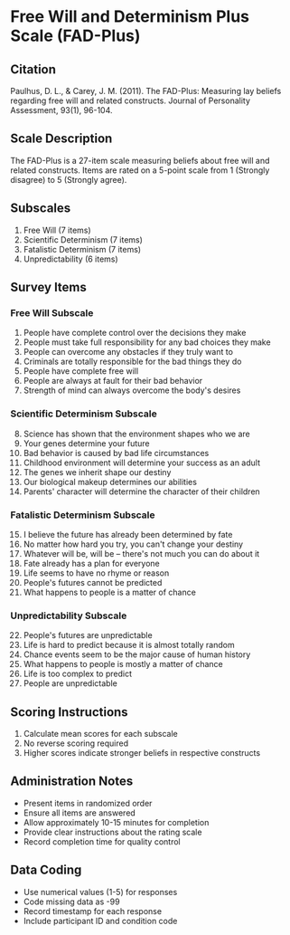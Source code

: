 # Free Will and Determinism Plus Scale (FAD-Plus)

## Citation

Paulhus, D. L., & Carey, J. M. (2011). The FAD-Plus: Measuring lay beliefs regarding free will and related constructs. Journal of Personality Assessment, 93(1), 96-104.

## Scale Description

The FAD-Plus is a 27-item scale measuring beliefs about free will and related constructs. Items are rated on a 5-point scale from 1 (Strongly disagree) to 5 (Strongly agree).

## Subscales

1. Free Will (7 items)
2. Scientific Determinism (7 items)
3. Fatalistic Determinism (7 items)
4. Unpredictability (6 items)

## Survey Items

### Free Will Subscale

1. People have complete control over the decisions they make
2. People must take full responsibility for any bad choices they make
3. People can overcome any obstacles if they truly want to
4. Criminals are totally responsible for the bad things they do
5. People have complete free will
6. People are always at fault for their bad behavior
7. Strength of mind can always overcome the body's desires

### Scientific Determinism Subscale

8. Science has shown that the environment shapes who we are
9. Your genes determine your future
10. Bad behavior is caused by bad life circumstances
11. Childhood environment will determine your success as an adult
12. The genes we inherit shape our destiny
13. Our biological makeup determines our abilities
14. Parents' character will determine the character of their children

### Fatalistic Determinism Subscale

15. I believe the future has already been determined by fate
16. No matter how hard you try, you can't change your destiny
17. Whatever will be, will be – there's not much you can do about it
18. Fate already has a plan for everyone
19. Life seems to have no rhyme or reason
20. People's futures cannot be predicted
21. What happens to people is a matter of chance

### Unpredictability Subscale

22. People's futures are unpredictable
23. Life is hard to predict because it is almost totally random
24. Chance events seem to be the major cause of human history
25. What happens to people is mostly a matter of chance
26. Life is too complex to predict
27. People are unpredictable

## Scoring Instructions

1. Calculate mean scores for each subscale
2. No reverse scoring required
3. Higher scores indicate stronger beliefs in respective constructs

## Administration Notes

- Present items in randomized order
- Ensure all items are answered
- Allow approximately 10-15 minutes for completion
- Provide clear instructions about the rating scale
- Record completion time for quality control

## Data Coding

- Use numerical values (1-5) for responses
- Code missing data as -99
- Record timestamp for each response
- Include participant ID and condition code
